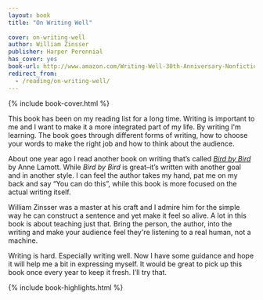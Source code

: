 ```yaml
---
layout: book
title: "On Writing Well"
 
cover: on-writing-well
author: William Zinsser
publisher: Harper Perennial
has_cover: yes
book-url: http://www.amazon.com/Writing-Well-30th-Anniversary-Nonfiction-ebook/dp/B0090RVGW0/
redirect_from:
  - /reading/on-writing-well/
---
```

{% include book-cover.html %}

This book has been on my reading list for a long time. Writing is important to me and I want to make it a more integrated part of my life. By writing I'm learning. The book goes through different forms of writing, how to choose your words to make the right job and how to think about the audience.

About one year ago I read another book on writing that’s called *[Bird by Bird]({{site.url}}/reading/bird-by-bird/)* by Anne Lamott. While *Bird by Bird* is great–it’s written with another goal and in another style. I can feel the author takes my hand, pat me on my back and say “You can do this”, while this book is more focused on the actual writing itself.

William Zinsser was a master at his craft and I admire him for the simple way he can construct a sentence and yet make it feel so alive. A lot in this book is about teaching just that. Bring the person, the author, into the writing and make your audience feel they're listening to a real human, not a machine.

Writing is hard. Especially writing well. Now I have some guidance and hope it will help me a bit in expressing myself. It would be great to pick up this book once every year to keep it fresh. I’ll try that.

{% include book-highlights.html %}
